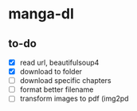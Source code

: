 # manga-dl

## to-do
- [x] read url, beautifulsoup4
- [x] download to folder
- [ ] download specific chapters
- [ ] format better filename 
- [ ] transform images to pdf (img2pd